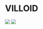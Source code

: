 # VILLOID
![](http://upload-images.jianshu.io/upload_images/1389572-845a731ef1ab8c47.gif?imageMogr2/auto-orient/strip)
![](http://upload-images.jianshu.io/upload_images/1389572-a9fc7cff4d301cdc.gif?imageMogr2/auto-orient/strip)
